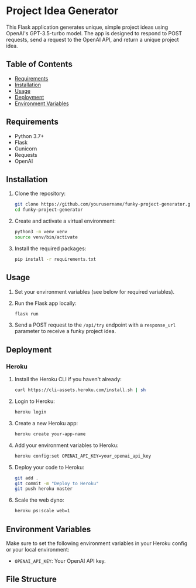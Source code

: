 # Project Idea Generator

This Flask application generates unique, simple project ideas using OpenAI's GPT-3.5-turbo model. The app is designed to respond to POST requests, send a request to the OpenAI API, and return a unique project idea.

## Table of Contents

- [Requirements](#requirements)
- [Installation](#installation)
- [Usage](#usage)
- [Deployment](#deployment)
- [Environment Variables](#environment-variables)

## Requirements

- Python 3.7+
- Flask
- Gunicorn
- Requests
- OpenAI

## Installation

1. Clone the repository:

    ```bash
    git clone https://github.com/yourusername/funky-project-generator.git
    cd funky-project-generator
    ```

2. Create and activate a virtual environment:

    ```bash
    python3 -m venv venv
    source venv/bin/activate
    ```

3. Install the required packages:

    ```bash
    pip install -r requirements.txt
    ```

## Usage

1. Set your environment variables (see below for required variables).

2. Run the Flask app locally:

    ```bash
    flask run
    ```

3. Send a POST request to the `/api/try` endpoint with a `response_url` parameter to receive a funky project idea.

## Deployment

### Heroku

1. Install the Heroku CLI if you haven't already:

    ```bash
    curl https://cli-assets.heroku.com/install.sh | sh
    ```

2. Login to Heroku:

    ```bash
    heroku login
    ```

3. Create a new Heroku app:

    ```bash
    heroku create your-app-name
    ```

4. Add your environment variables to Heroku:

    ```bash
    heroku config:set OPENAI_API_KEY=your_openai_api_key
    ```

5. Deploy your code to Heroku:

    ```bash
    git add .
    git commit -m "Deploy to Heroku"
    git push heroku master
    ```

6. Scale the web dyno:

    ```bash
    heroku ps:scale web=1
    ```

## Environment Variables

Make sure to set the following environment variables in your Heroku config or your local environment:

- `OPENAI_API_KEY`: Your OpenAI API key.

## File Structure

